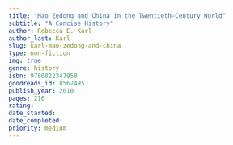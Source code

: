 ```yaml
---
title: "Mao Zedong and China in the Twentieth-Century World"
subtitle: "A Concise History"
author: Rebecca E. Karl
author_last: Karl
slug: karl-mao-zedong-and-china
type: non-fiction
img: true
genre: history
isbn: 9780822347958
goodreads_id: 8567495
publish_year: 2010
pages: 216
rating: 
date_started:
date_completed:
priority: medium
---
```

